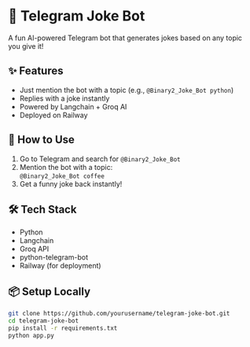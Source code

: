 # 🤖 Telegram Joke Bot

A fun AI-powered Telegram bot that generates jokes based on any topic you give it!

## ✨ Features
- Just mention the bot with a topic (e.g., `@Binary2_Joke_Bot python`)
- Replies with a joke instantly
- Powered by Langchain + Groq AI
- Deployed on Railway

## 🚀 How to Use
1. Go to Telegram and search for `@Binary2_Joke_Bot`
2. Mention the bot with a topic:  
   `@Binary2_Joke_Bot coffee`
3. Get a funny joke back instantly!

## 🛠️ Tech Stack
- Python
- Langchain
- Groq API
- python-telegram-bot
- Railway (for deployment)

## 📦 Setup Locally
```bash
git clone https://github.com/yourusername/telegram-joke-bot.git
cd telegram-joke-bot
pip install -r requirements.txt
python app.py
